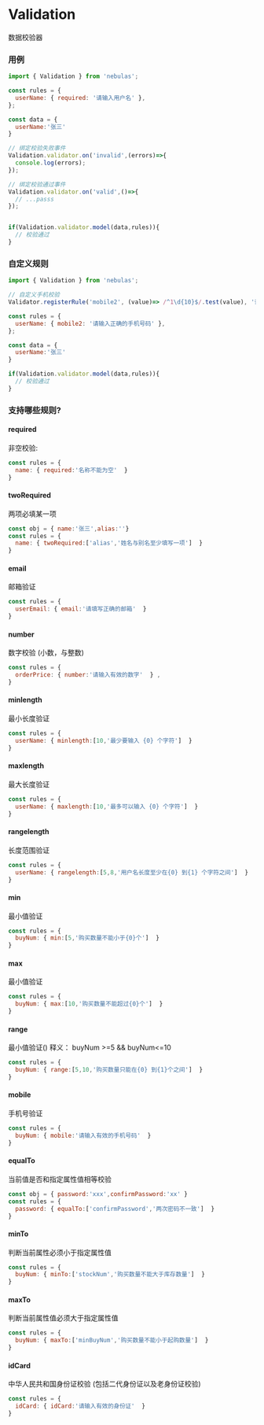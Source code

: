 # Validation

数据校验器

### 用例

```js
import { Validation } from 'nebulas';

const rules = {
  userName: { required: '请输入用户名' },
};

const data = {
  userName:'张三'
}

// 绑定校验失败事件
Validation.validator.on('invalid',(errors)=>{
  console.log(errors);
});

// 绑定校验通过事件
Validation.validator.on('valid',()=>{
  // ...passs
});


if(Validation.validator.model(data,rules)){
  // 校验通过
}
```

### 自定义规则

```js
import { Validation } from 'nebulas';

// 自定义手机校验
Validator.registerRule('mobile2', (value)=> /^1\d{10}$/.test(value), '请输入正确的手机号码');

const rules = {
  userName: { mobile2: '请输入正确的手机号码' },
};

const data = {
  userName:'张三'
}

if(Validation.validator.model(data,rules)){
  // 校验通过
}
```

### 支持哪些规则?

#### required  
 
非空校验: 

```js
const rules = {
  name: { required:'名称不能为空'  }
}
```


#### twoRequired 

两项必填某一项

```js
const obj = { name:'张三',alias:''}
const rules = {
  name: { twoRequired:['alias','姓名与别名至少填写一项']  }
}
```

#### email

邮箱验证

```js
const rules = {
  userEmail: { email:'请填写正确的邮箱'  }
}
```

#### number

数字校验 (小数，与整数)

```js
const rules = {
  orderPrice: { number:'请输入有效的数字'  } ,
}
```

#### minlength

最小长度验证

```js
const rules = {
  userName: { minlength:[10,'最少要输入 {0} 个字符']  }
}
```

#### maxlength

最大长度验证

```js
const rules = {
  userName: { maxlength:[10,'最多可以输入 {0} 个字符']  }
}
```

#### rangelength

长度范围验证

```js
const rules = {
  userName: { rangelength:[5,8,'用户名长度至少在{0} 到{1} 个字符之间']  }
}
```

#### min

最小值验证

```js
const rules = {
  buyNum: { min:[5,'购买数量不能小于{0}个']  }
}
```

#### max

最小值验证

```js
const rules = {
  buyNum: { max:[10,'购买数量不能超过{0}个']  }
}
```

#### range 

最小值验证() 释义： buyNum >=5 && buyNum<=10

```js
const rules = {
  buyNum: { range:[5,10,'购买数量只能在{0} 到{1}个之间']  }
}
```
      
#### mobile 

手机号验证

```js
const rules = {
  buyNum: { mobile:'请输入有效的手机号码'  }
}
```
      
#### equalTo 

当前值是否和指定属性值相等校验

```js
const obj = { password:'xxx',confirmPassword:'xx' }
const rules = {
  password: { equalTo:['confirmPassword','两次密码不一致']  }
}
```

#### minTo

判断当前属性必须小于指定属性值

```js
const rules = {
  buyNum: { minTo:['stockNum','购买数量不能大于库存数量']  }
}
```

#### maxTo

判断当前属性值必须大于指定属性值

```js
const rules = {
  buyNum: { maxTo:['minBuyNum','购买数量不能小于起购数量']  }
}
```

#### idCard

中华人民共和国身份证校验 (包括二代身份证以及老身份证校验)

```js
const rules = {
  idCard: { idCard:'请输入有效的身份证'  }
}
```
